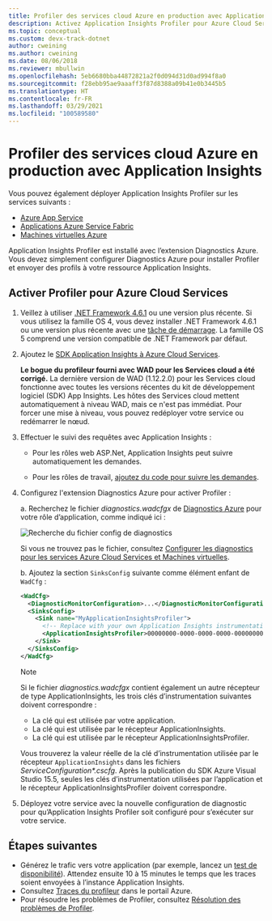 ```yaml
---
title: Profiler des services cloud Azure en production avec Application Insights | Microsoft Docs
description: Activez Application Insights Profiler pour Azure Cloud Services.
ms.topic: conceptual
ms.custom: devx-track-dotnet
author: cweining
ms.author: cweining
ms.date: 08/06/2018
ms.reviewer: mbullwin
ms.openlocfilehash: 5eb6680bba44872821a2f0d094d31d0ad994f8a0
ms.sourcegitcommit: f28ebb95ae9aaaff3f87d8388a09b41e0b3445b5
ms.translationtype: HT
ms.contentlocale: fr-FR
ms.lasthandoff: 03/29/2021
ms.locfileid: "100589580"
---
```

# <a name="profile-live-azure-cloud-services-with-application-insights"></a>Profiler des services cloud Azure en production avec Application Insights

Vous pouvez également déployer Application Insights Profiler sur les services suivants :
* [Azure App Service](profiler.md?toc=/azure/azure-monitor/toc.json)
* [Applications Azure Service Fabric](profiler-servicefabric.md?toc=/azure/azure-monitor/toc.json)
* [Machines virtuelles Azure](profiler-vm.md?toc=/azure/azure-monitor/toc.json)

Application Insights Profiler est installé avec l’extension Diagnostics Azure. Vous devez simplement configurer Diagnostics Azure pour installer Profiler et envoyer des profils à votre ressource Application Insights.

## <a name="enable-profiler-for-azure-cloud-services"></a>Activer Profiler pour Azure Cloud Services
1. Veillez à utiliser [.NET Framework 4.6.1](/dotnet/framework/migration-guide/how-to-determine-which-versions-are-installed) ou une version plus récente. Si vous utilisez la famille OS 4, vous devez installer .NET Framework 4.6.1 ou une version plus récente avec une [tâche de démarrage](../../cloud-services/cloud-services-dotnet-install-dotnet.md). La famille OS 5 comprend une version compatible de .NET Framework par défaut. 

1. Ajoutez le [SDK Application Insights à Azure Cloud Services](./cloudservices.md?toc=%2fazure%2fazure-monitor%2ftoc.json).

    **Le bogue du profileur fourni avec WAD pour les Services cloud a été corrigé.** La dernière version de WAD (1.12.2.0) pour les Services cloud fonctionne avec toutes les versions récentes du kit de développement logiciel (SDK) App Insights. Les hôtes des Services cloud mettent automatiquement à niveau WAD, mais ce n'est pas immédiat. Pour forcer une mise à niveau, vous pouvez redéployer votre service ou redémarrer le nœud.

1. Effectuer le suivi des requêtes avec Application Insights :

    * Pour les rôles web ASP.Net, Application Insights peut suivre automatiquement les demandes.

    * Pour les rôles de travail, [ajoutez du code pour suivre les demandes](profiler-trackrequests.md?toc=/azure/azure-monitor/toc.json).

1. Configurez l'extension Diagnostics Azure pour activer Profiler :

    a. Recherchez le fichier *diagnostics.wadcfgx* de [Diagnostics Azure](../agents/diagnostics-extension-overview.md) pour votre rôle d’application, comme indiqué ici :  

      ![Recherche du fichier config de diagnostics](./media/profiler-cloudservice/cloudservice-solutionexplorer.png)  

      Si vous ne trouvez pas le fichier, consultez [Configurer les diagnostics pour les services Azure Cloud Services et Machines virtuelles](/visualstudio/azure/vs-azure-tools-diagnostics-for-cloud-services-and-virtual-machines).

    b. Ajoutez la section `SinksConfig` suivante comme élément enfant de `WadCfg` :  

      ```xml
      <WadCfg>
        <DiagnosticMonitorConfiguration>...</DiagnosticMonitorConfiguration>
        <SinksConfig>
          <Sink name="MyApplicationInsightsProfiler">
            <!-- Replace with your own Application Insights instrumentation key. -->
            <ApplicationInsightsProfiler>00000000-0000-0000-0000-000000000000</ApplicationInsightsProfiler>
          </Sink>
        </SinksConfig>
      </WadCfg>
      ```

    > [!NOTE]
    > Si le fichier *diagnostics.wadcfgx* contient également un autre récepteur de type ApplicationInsights, les trois clés d’instrumentation suivantes doivent correspondre :  
    > * La clé qui est utilisée par votre application. 
    > * La clé qui est utilisée par le récepteur ApplicationInsights. 
    > * La clé qui est utilisée par le récepteur ApplicationInsightsProfiler. 
    >
    > Vous trouverez la valeur réelle de la clé d’instrumentation utilisée par le récepteur `ApplicationInsights` dans les fichiers *ServiceConfiguration\*.cscfg*. 
    > Après la publication du SDK Azure Visual Studio 15.5, seules les clés d’instrumentation utilisées par l’application et le récepteur ApplicationInsightsProfiler doivent correspondre.

1. Déployez votre service avec la nouvelle configuration de diagnostic pour qu’Application Insights Profiler soit configuré pour s’exécuter sur votre service.
 
## <a name="next-steps"></a>Étapes suivantes

* Générez le trafic vers votre application (par exemple, lancez un [test de disponibilité](monitor-web-app-availability.md)). Attendez ensuite 10 à 15 minutes le temps que les traces soient envoyées à l’instance Application Insights.
* Consultez [Traces du profileur](profiler-overview.md?toc=/azure/azure-monitor/toc.json) dans le portail Azure.
* Pour résoudre les problèmes de Profiler, consultez [Résolution des problèmes de Profiler](profiler-troubleshooting.md?toc=/azure/azure-monitor/toc.json).

